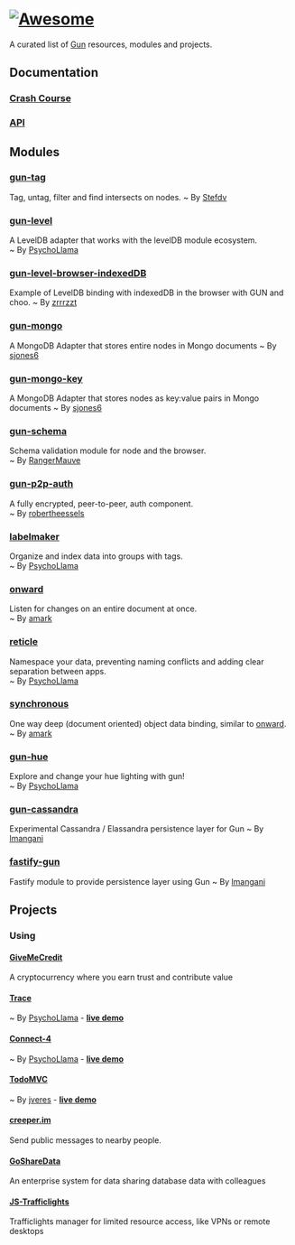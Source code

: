 # [![Awesome](https://awesome.re/badge.svg)](https://awesome.re)
A curated list of [Gun](https://github.com/amark/gun) resources, modules and projects.

## Documentation
### [Crash Course](https://github.com/amark/gun/wiki/graphs)
### [API](https://github.com/amark/gun/wiki/API)


## Modules

### [gun-tag](https://www.npmjs.com/package/gun-tag)
Tag, untag, filter and find intersects on nodes.
~ By [Stefdv](https://github.com/stefdv)

### [gun-level](https://github.com/PsychoLlama/gun-level)
A LevelDB adapter that works with the levelDB module ecosystem.  
~ By [PsychoLlama](https://github.com/PsychoLlama)

### [gun-level-browser-indexedDB](https://github.com/zrrrzzt/choo-gun-leveldb-test)
Example of LevelDB binding with indexedDB in the browser with GUN and choo.
 ~ By [zrrrzzt](https://github.com/zrrrzzt)

### [gun-mongo](https://github.com/sjones6/gun-mongo)
A MongoDB Adapter that stores entire nodes in Mongo documents
~ By [sjones6](https://github.com/sjones6)

### [gun-mongo-key](https://github.com/sjones6/gun-mongo-key)
A MongoDB Adapter that stores nodes as key:value pairs in Mongo documents
~ By [sjones6](https://github.com/sjones6)

### [gun-schema](https://github.com/gundb/gun-schema)
Schema validation module for node and the browser.  
~ By [RangerMauve](https://github.com/RangerMauve)

### [gun-p2p-auth](https://github.com/swifty/gun-p2p-auth)
A fully encrypted, peer-to-peer, auth component.  
~ By [robertheessels](https://github.com/robertheessels)

### [labelmaker](https://github.com/PsychoLlama/labelmaker)
Organize and index data into groups with tags.  
~ By [PsychoLlama](https://github.com/PsychoLlama)

### [onward](https://github.com/gundb/onward)
Listen for changes on an entire document at once.  
~ By [amark](https://github.com/amark)

### [reticle](https://github.com/PsychoLlama/Reticle)
Namespace your data, preventing naming conflicts and adding clear separation between apps.  
~ By [PsychoLlama](https://github.com/PsychoLlama)

### [synchronous](https://github.com/gundb/synchronous)
One way deep (document oriented) object data binding, similar to [onward](https://github.com/gundb/onward).  
~ By [amark](https://github.com/amark)

### [gun-hue](https://github.com/PsychoLlama/gun-hue)
Explore and change your hue lighting with gun!  
~ By [PsychoLlama](https://github.com/PsychoLlama)

### [gun-cassandra](https://github.com/lmangani/gun-cassandra)
Experimental Cassandra / Elassandra persistence layer for Gun 
~ By [lmangani](https://github.com/lmangani)

### [fastify-gun](https://github.com/lmangani/fastify-gun)
Fastify module to provide persistence layer using Gun 
~ By [lmangani](https://github.com/lmangani)

## Projects

### Using
#### [GiveMeCredit](https://github.com/GiveMeCredit/extension)
A cryptocurrency where you earn trust and contribute value

#### [Trace](https://github.com/PsychoLlama/Trace) 
~ By [PsychoLlama](https://github.com/PsychoLlama) - **[live demo](http://trace.gundb.io)**

#### [Connect-4](https://github.com/PsychoLlama/connect-four) 
~ By [PsychoLlama](https://github.com/PsychoLlama) - **[live demo](https://gun-c4.herokuapp.com/)**

#### [TodoMVC](https://github.com/jveres/todomvc) 
~ By [jveres](https://github.com/jveres) - **[live demo](http://todos.loqali.com/)**

#### [creeper.im](https://creeper.im)
Send public messages to nearby people.

#### [GoShareData](https://github.com/zubairq/GoShareData)
An enterprise system for data sharing database data with colleagues 

#### [JS-Trafficlights](https://github.com/niccord/js-trafficlights)
Trafficlights manager for limited resource access, like VPNs or remote desktops
